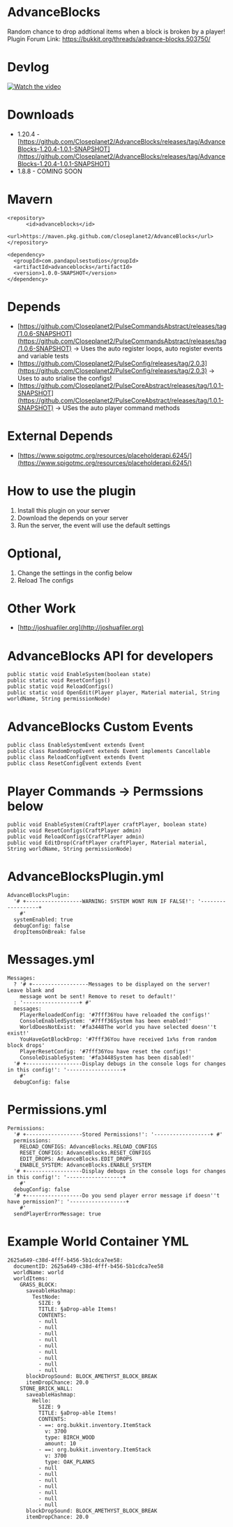 # AdvanceBlocks

Random chance to drop addtional items when a block is broken by a player!
Plugin Forum Link: https://bukkit.org/threads/advance-blocks.503750/

# Devlog
[![Watch the video](https://img.youtube.com/vi/7A-eNlAXkg4/maxresdefault.jpg)](https://www.youtube.com/watch?v=7A-eNlAXkg4)

# Downloads
* 1.20.4 - [https://github.com/Closeplanet2/AdvanceBlocks/releases/tag/AdvanceBlocks-1.20.4-1.0.1-SNAPSHOT](https://github.com/Closeplanet2/AdvanceBlocks/releases/tag/AdvanceBlocks-1.20.4-1.0.1-SNAPSHOT)
* 1.8.8 - COMING SOON

# Mavern
```
<repository>
      <id>advanceblocks</id>
      <url>https://maven.pkg.github.com/closeplanet2/AdvanceBlocks</url>
</repository>
```

```
<dependency>
  <groupId>com.pandapulsestudios</groupId>
  <artifactId>advanceblocks</artifactId>
  <version>1.0.0-SNAPSHOT</version>
</dependency>
```

# Depends
* [https://github.com/Closeplanet2/PulseCommandsAbstract/releases/tag/1.0.6-SNAPSHOT](https://github.com/Closeplanet2/PulseCommandsAbstract/releases/tag/1.0.6-SNAPSHOT) -> Uses the auto register loops, auto register events and variable tests
* [https://github.com/Closeplanet2/PulseConfig/releases/tag/2.0.3](https://github.com/Closeplanet2/PulseConfig/releases/tag/2.0.3) -> Uses to auto srialise the configs!
* [https://github.com/Closeplanet2/PulseCoreAbstract/releases/tag/1.0.1-SNAPSHOT](https://github.com/Closeplanet2/PulseCoreAbstract/releases/tag/1.0.1-SNAPSHOT) -> USes the auto player command methods

# External Depends
* [https://www.spigotmc.org/resources/placeholderapi.6245/](https://www.spigotmc.org/resources/placeholderapi.6245/)

# How to use the plugin
1. Install this plugin on your server
2. Download the depends on your server
3. Run the server, the event will use the default settings

# Optional,
1. Change the settings in the config below
2. Reload The configs

# Other Work
* [http://joshuafiler.org](http://joshuafiler.org)


# AdvanceBlocks API for developers
```
public static void EnableSystem(boolean state)
public static void ResetConfigs()
public static void ReloadConfigs()
public static void OpenEdit(Player player, Material material, String worldName, String permissionNode)
```

# AdvanceBlocks Custom Events
```
public class EnableSystemEvent extends Event
public class RandomDropEvent extends Event implements Cancellable
public class ReloadConfigEvent extends Event
public class ResetConfigEvent extends Event
```

# Player Commands -> Permssions below
```
public void EnableSystem(CraftPlayer craftPlayer, boolean state)
public void ResetConfigs(CraftPlayer admin)
public void ReloadConfigs(CraftPlayer admin)
public void EditDrop(CraftPlayer craftPlayer, Material material, String worldName, String permissionNode)
```

# AdvanceBlocksPlugin.yml
```
AdvanceBlocksPlugin:
  '# +------------------WARNING: SYSTEM WONT RUN IF FALSE!': '------------------+
    #'
  systemEnabled: true
  debugConfig: false
  dropItemsOnBreak: false
```

# Messages.yml
```
Messages:
  ? '# +------------------Messages to be displayed on the server! Leave blank and
    message wont be sent! Remove to reset to default!'
  : '------------------+ #'
  messages:
    PlayerReloadedConfig: '#7fff36You have reloaded the configs!'
    ConsoleEnabledSystem: '#7fff36System has been enabled!'
    WorldDoesNotExist: '#fa3448The world you have selected doesn''t exist!'
    YouHaveGotBlockDrop: '#7fff36You have received 1x%s from random block drops'
    PlayerResetConfig: '#7fff36You have reset the configs!'
    ConsoleDisableSystem: '#fa3448System has been disabled!'
  '# +------------------Display debugs in the console logs for changes in this config!': '------------------+
    #'
  debugConfig: false
```

# Permissions.yml
```
Permissions:
  '# +------------------Stored Permissions!': '------------------+ #'
  permissions:
    RELOAD_CONFIGS: AdvanceBlocks.RELOAD_CONFIGS
    RESET_CONFIGS: AdvanceBlocks.RESET_CONFIGS
    EDIT_DROPS: AdvanceBlocks.EDIT_DROPS
    ENABLE_SYSTEM: AdvanceBlocks.ENABLE_SYSTEM
  '# +------------------Display debugs in the console logs for changes in this config!': '------------------+
    #'
  debugConfig: false
  '# +------------------Do you send player error message if doesn''t have permission?': '------------------+
    #'
  sendPlayerErrorMessage: true
```

# Example World Container YML
```
2625a649-c38d-4fff-b456-5b1cdca7ee58:
  documentID: 2625a649-c38d-4fff-b456-5b1cdca7ee58
  worldName: world
  worldItems:
    GRASS_BLOCK:
      saveableHashmap:
        TestNode:
          SIZE: 9
          TITLE: §aDrop-able Items!
          CONTENTS:
          - null
          - null
          - null
          - null
          - null
          - null
          - null
          - null
          - null
      blockDropSound: BLOCK_AMETHYST_BLOCK_BREAK
      itemDropChance: 20.0
    STONE_BRICK_WALL:
      saveableHashmap:
        Hello:
          SIZE: 9
          TITLE: §aDrop-able Items!
          CONTENTS:
          - ==: org.bukkit.inventory.ItemStack
            v: 3700
            type: BIRCH_WOOD
            amount: 10
          - ==: org.bukkit.inventory.ItemStack
            v: 3700
            type: OAK_PLANKS
          - null
          - null
          - null
          - null
          - null
          - null
          - null
      blockDropSound: BLOCK_AMETHYST_BLOCK_BREAK
      itemDropChance: 20.0
```

